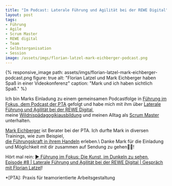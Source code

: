 ```yaml
---
title: "Im Podcast: Laterale Führung und Agilität bei der REWE Digital"
layout: post
tags:
- Führung
- Agile
- Scrum Master
- REWE digital
- Team
- Selbstorganisation
- Session
image: /assets/imgs/florian-latzel-mark-eichberger-podcast.png
---
```

{% responsive_image path: assets/imgs/florian-latzel-mark-eichberger-podcast.png
figure: true alt: "Florian Latzel und Mark Eichberger haben Spaß in einer Videokonferenz"
caption: "Mark und ich haben sichtlich Spaß." %}


Ich bin Marks Einladung zu einem gemeinsamen Podcastfolge in
[Führung im Fokus, dem Podcast der PTA](
https://www.pta-team.com/podcast-fuehrung-im-fokus) gefolgt
und habe mich mit ihm über [Laterale Führung und Agilität bei der REWE Digital](
https://www.pta-team.com/podcast-episode-8-laterale-fuehrung-agilitaet-rewedigital),   
meine [Wildnispädagogikiausbildung](/tags/wildnispadagogik/)
und meinen Alltag als [Scrum Master](/tags/scrum-master) unterhalten.

[Mark Eichberger](https://www.linkedin.com/in/mark-eichberger/) 
ist Berater bei der PTA. 
Ich durfte Mark in diversen Trainings, wie zum Beispiel,     
[die Führungskraft in ihrem Handeln](
/2020/03/12/2020-kalenderwoche-10.html#die-führungskraft-in-ihrem-handeln)
 erleben.\\
Danke Mark für die Einladung 
und Möglichkeit mit dir zusammen auf Sendung zu gehen🙏🏻!

Hört mal rein:
[▶️ Führung im Fokus: Die Kunst, im Dunkeln zu sehen, Episode #8 
| Laterale Führung und Agilität bei der REWE Digital  | Gespräch mit Florian Latzel](
https://www.pta-team.com/podcast-episode-8-laterale-fuehrung-agilitaet-rewedigital)!

*[PTA]: Praxis für teamorientierte Arbeitsgestaltung
